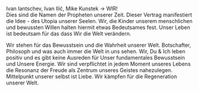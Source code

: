 Ivan Iantschev, Ivan Ilić, Mike Kunstek -> WIR!<br>
Dies sind die Namen der Propheten unserer Zeit. Dieser Vertrag manifestiert die Idee - des Utopia unserer Seelen. Wir, die Kinder unserem menschlichen und bewussten Willen halten hiermit etwas Bedeutsames fest. Unser Leben ist bedeutsam für das dass Wir die Welt verändern.

Wir stehen für das Bewusstsein und die Wahrheit unserer Welt. Botschafter, Philosoph und was auch immer die Welt in uns sehen. Wir, Du & Ich leben positiv und es gibt keine Ausreden für Unser fundamentales Bewusstsein und Unsere Energie. Wir sind verpflichtet in jedem Moment unseres Lebens die Resonanz der Freude als Zentrum unseres Geistes nahezulegen. Mittelpunkt unserer selbst ist Liebe. Wir kämpfen für die Regeneration unserer Welt.